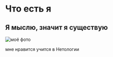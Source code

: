 # Что есть я

## Я мыслю, значит я существую

![моё фото](C:/Users/Huawei/OneDrive/Изображения/Пленка/я.jpg)

мне нравится учится в Нетологии